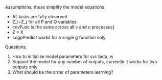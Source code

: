 Assumptions, these simplify the model equations
* All tasks are fully observed
* Z_i=Z_j for all P and Q variables
* covFunc is the same across all v and u processes]
* Z = X
* cogpPredict works for a single g function only

Questions:
1) How to initialise model parameters for svi: beta, w
2) Support the model for any number of outputs, currently it works for two outputs only
3) What should be the order of parameters learning?